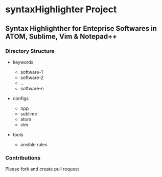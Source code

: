 # syntaxHighlighter Project

## Syntax Highlighther for Enteprise Softwares in ATOM, Sublime, Vim & Notepad++ 

### Directory Structure

- keywords 
  - software-1
  - software-2
  - .. 
  - software-n 

- configs
  - npp
  - sublime
  - atom
  - vim

- tools
  - ansible rules 


### Contributions

Please fork and create pull request
